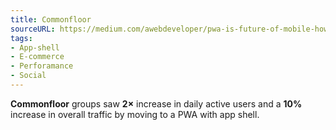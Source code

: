 ```yaml
---
title: Commonfloor
sourceURL: https://medium.com/awebdeveloper/pwa-is-future-of-mobile-how-to-tame-it-855dd42df0ec
tags:
- App-shell
- E-commerce
- Perforamance
- Social
---
```


**Commonfloor** groups saw **2×** increase in daily active users and a **10%** increase in overall traffic by moving to a PWA with app shell.